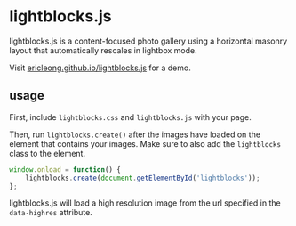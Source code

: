 lightblocks.js
===========
lightblocks.js is a content-focused photo gallery using a horizontal masonry layout that automatically rescales in lightbox mode.

Visit [ericleong.github.io/lightblocks.js](http://ericleong.github.io/lightblocks.js) for a demo.

usage
-----
First, include `lightblocks.css` and `lightblocks.js` with your page.

Then, run `lightblocks.create()` after the images have loaded on the element that contains your images. Make sure to also add the `lightblocks` class to the element.

```JavaScript
window.onload = function() {
	lightblocks.create(document.getElementById('lightblocks'));
};
```

lightblocks.js will load a high resolution image from the url specified in the `data-highres` attribute.
